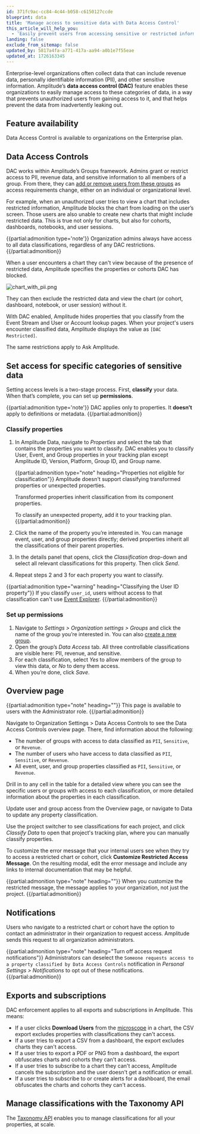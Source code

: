 ```yaml
---
id: 371fc9ac-cc84-4c44-b058-c6150127ccde
blueprint: data
title: 'Manage access to sensitive data with Data Access Control'
this_article_will_help_you:
  - 'Easily prevent users from accessing sensitive or restricted information in Amplitude'
landing: false
exclude_from_sitemap: false
updated_by: 5817a4fa-a771-417a-aa94-a0b1e7f55eae
updated_at: 1726163345
---
```

Enterprise-level organizations often collect data that can include revenue data, personally identifiable information (PII), and other sensitive information. Amplitude’s **data access control (DAC)** feature enables these organizations to easily manage access to these categories of data, in a way that prevents unauthorized users from gaining access to it, and that helps prevent the data from inadvertently leaking out.

## Feature availability

Data Access Control is available to organizations on the Enterprise plan.

## Data Access Controls

DAC works within Amplitude’s Groups framework. Admins grant or restrict access to PII, revenue data, and sensitive information to all members of a group. From there, they can [add or remove users from these groups](/docs/admin/account-management/manage-permission-groups#edit-a-group) as access requirements change, either on an individual or organizational level.

For example, when an unauthorized user tries to view a chart that includes restricted information, Amplitude blocks the chart from loading on the user’s screen. Those users are also unable to create new charts that might include restricted data. This is true not only for charts, but also for cohorts, dashboards, notebooks, and user sessions.

{{partial:admonition type='note'}}
Organization admins always have access to all data classifications, regardless of any DAC restrictions.
{{/partial:admonition}}

When a user encounters a chart they can't view because of the presence of restricted data, Amplitude specifies the properties or cohorts DAC has blocked. 

![chart_with_pii.png](/docs/output/img/account-management/chart_with_pii.png)

They can then exclude the restricted data and view the chart (or cohort, dashboard, notebook, or user session) without it.

With DAC enabled, Amplitude hides properties that you classify from the Event Stream and User or Account lookup pages. When your project's users encounter classified data, Amplitude displays the value as `[DAC Restricted]`.

The same restrictions apply to Ask Amplitude.

## Set access for specific categories of sensitive data

Setting access levels is a two-stage process. First, **classify** your data. When that’s complete, you can set up **permissions**.

{{partial:admonition type='note'}}
DAC applies only to properties. It **doesn’t** apply to definitions or metadata.
{{/partial:admonition}}

### Classify properties

1. In Amplitude Data, navigate to *Properties* and select the tab that contains the properties you want to classify. DAC enables you to classify User, Event, and Group properties in your tracking plan except Amplitude ID, Version, Platform, Group ID, and Group name.
  
    {{partial:admonition type="note" heading="Properties not eligible for classification"}}
    Amplitude doesn't support classifying transformed properties or unexpected properties. 
    
    Transformed properties inherit classification from its component properties.

    To classify an unexpected property, add it to your tracking plan.
    {{/partial:admonition}}

2. Click the name of the property you’re interested in. You can manage event, user, and group properties directly; derived properties inherit all the classifications of their parent properties.
3. In the details panel that opens, click the *Classification* drop-down and select all relevant classifications for this property. Then click *Send*.
4. Repeat steps 2 and 3 for each property you want to classify.

{{partial:admonition type="warning" heading="Classifying the User ID property"}}
If you classify `user_id`, users without access to that classification can't use [Event Explorer](/docs/analytics/charts/event-explorer).
{{/partial:admonition}}

### Set up permissions

1. Navigate to *Settings > Organization settings > Groups* and click the name of the group you’re interested in. You can also [create a new group](/docs/admin/account-management/manage-permission-groups#create-a-group).
2. Open the group’s *Data Access* tab. All three controllable classifications are visible here: PII, revenue, and sensitive.
3. For each classification, select *Yes* to allow members of the group to view this data, or *No* to deny them access.
4. When you’re done, click *Save*.

## Overview page

{{partial:admonition type="note" heading=""}}
This page is available to users with the Administrator role.
{{/partial:admonition}}

Navigate to Organization Settings > Data Access Controls to see the Data Access Controls overview page. There, find information about the following:

* The number of groups with access to data classified as `PII`, `Sensitive`, or `Revenue`.
* The number of users who have access to data classified as `PII`, `Sensitive`, or `Revenue`.
* All event, user, and group properties classified as `PII`, `Sensitive`, or `Revenue`.

Drill in to any cell in the table for a detailed view where you can see the specific users or groups with access to each classification, or more detailed information about the properties in each classification.

Update user and group access from the Overview page, or navigate to Data to update any property classification.

Use the project switcher to see classifications for each project, and click *Classify Data* to open that project's tracking plan, where you can manually classify properties.

To customize the error message that your internal users see when they try to access a restricted chart or cohort, click **Customize Restricted Access Message**. On the resulting modal, edit the error message and include any links to internal documentation that may be helpful.

{{partial:admonition type="note" heading=""}}
When you customize the restricted message, the message applies to your organization, not just the project.
{{/partial:admonition}}

## Notifications

Users who navigate to a restricted chart or cohort have the option to contact an administrator in their organization to request access. Amplitude sends this request to all organization administrators.

{{partial:admonition type="note" heading="Turn off access request notifications"}}
Administrators can deselect the `Someone requests access to a property classified by Data Access Controls` notification in *Personal Settings > Notifications* to opt out of these notifications.
{{/partial:admonition}}

## Exports and subscriptions

DAC enforcement applies to all exports and subscriptions in Amplitude. This means:

* If a user clicks **Download Users** from the [microscope](/docs/analytics/microscope) in a chart, the CSV export excludes properties with classifications they can't access.
* If a user tries to export a CSV from a dashboard, the export excludes charts they can't access.
* If a user tries to export a PDF or PNG from a dashboard, the export obfuscates charts and cohorts they can't access.
* If a user tries to subscribe to a chart they can't access, Amplitude cancels the subscription and the user doesn't get a notification or email.
* If a user tries to subscribe to or create alerts for a dashboard, the email obfuscates the charts and cohorts they can't access.

## Manage classifications with the Taxonomy API

The [Taxonomy API](/docs/apis/analytics/taxonomy) enables you to manage classifications for all your properties, at scale. 